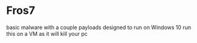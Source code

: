 # Fros7
basic malware with a couple payloads designed to run on Windows 10                                                                                run this on a VM as it will kill your pc
